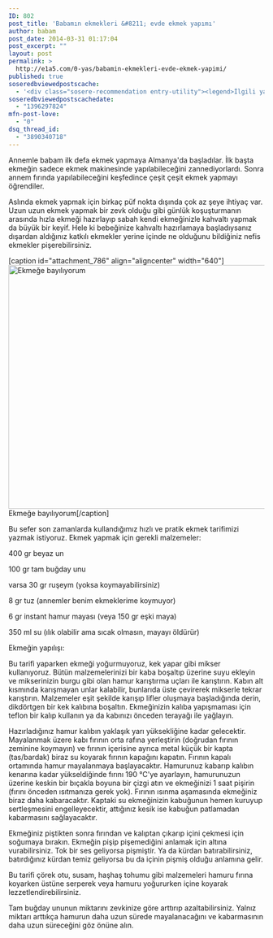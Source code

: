 ```yaml
---
ID: 802
post_title: 'Babamın ekmekleri &#8211; evde ekmek yapımı'
author: babam
post_date: 2014-03-31 01:17:04
post_excerpt: ""
layout: post
permalink: >
  http://e1a5.com/0-yas/babamin-ekmekleri-evde-ekmek-yapimi/
published: true
soseredbviewedpostscache:
  - '<div class="sosere-recommendation entry-utility"><legend>İlgili yazılar</legend><ul class="sosere-recommendation"><li class="sosere-recommendation-thumbs" style="width:150px;"><a href="http://e1a5.com/0-yas/buyume-egrileri-ve-persantiller/"><img src="http://e1a5.com/wp-content/uploads/2014/03/BMI.jpg" alt="Büyüme eğrileri ve persantiller" title="Büyüme eğrileri ve persantiller" style="width:150px; height: 150px;"/></a></li><li class="sosere-recommendation-thumbs" style="width:150px;"><a href="http://e1a5.com/0-yas/annem-ise-basladi/"><img src="http://e1a5.com/wp-content/uploads/2013/10/annem_ise_basladi.jpg" alt="Annem yeniden işe başladı..." title="Annem yeniden işe başladı..." style="width:150px; height: 150px;"/></a></li><li class="sosere-recommendation-thumbs" style="width:150px;"><a href="http://e1a5.com/0-yas/ilk-dort-hafta/"><div class="no-thumb" style="width:150px; height: 150px;"></div></a></li></ul></div>'
soseredbviewedpostscachedate:
  - "1396297824"
mfn-post-love:
  - "0"
dsq_thread_id:
  - "3890340718"
---
```

Annemle babam ilk defa ekmek yapmaya Almanya'da başladılar. İlk başta ekmeğin sadece ekmek makinesinde yapılabileceğini zannediyorlardı. Sonra annem fırında yapılabileceğini keşfedince çeşit çeşit ekmek yapmayı öğrendiler.

Aslında ekmek yapmak için birkaç püf nokta dışında çok az şeye ihtiyaç var. Uzun uzun ekmek yapmak bir zevk olduğu gibi günlük koşuşturmanın arasında hızla ekmeği hazırlayıp sabah kendi ekmeğinizle kahvaltı yapmak da büyük bir keyif. Hele ki bebeğinize kahvaltı hazırlamaya başladıysanız dışardan aldığınız katkılı ekmekler yerine içinde ne olduğunu bildiğiniz nefis ekmekler pişerebilirsiniz.

[caption id="attachment_786" align="aligncenter" width="640"]<a href="http://e1a5.com/wp-content/uploads/2014/03/ekmek.jpg"><img class="wp-image-786 size-full" src="http://e1a5.com/wp-content/uploads/2014/03/ekmek.jpg" alt="Ekmeğe bayılıyorum" width="640" height="480" /></a> Ekmeğe bayılıyorum[/caption]

Bu sefer son zamanlarda kullandığımız hızlı ve pratik ekmek tarifimizi yazmak istiyoruz. Ekmek yapmak için gerekli malzemeler:

400 gr beyaz un

100 gr tam buğday unu

varsa 30 gr ruşeym (yoksa koymayabilirsiniz)

8 gr tuz (annemler benim ekmeklerime koymuyor)

6 gr instant hamur mayası (veya 150 gr eşki maya)

350 ml su (ılık olabilir ama sıcak olmasın, mayayı öldürür)

Ekmeğin yapılışı:

Bu tarifi yaparken ekmeği yoğurmuyoruz, kek yapar gibi mikser kullanıyoruz. Bütün malzemelerinizi bir kaba boşaltıp üzerine suyu ekleyin ve mikserinizin burgu gibi olan hamur karıştırma uçları ile karıştırın. Kabın alt kısmında karışmayan unlar kalabilir, bunlarıda üste çevirerek mikserle tekrar karıştırın. Malzemeler eşit şekilde karışıp lifler oluşmaya başladığında derin, dikdörtgen bir kek kalıbına boşaltın. Ekmeğinizin kalıba yapışmaması için teflon bir kalıp kullanın ya da kabınızı önceden terayağı ile yağlayın.

Hazırladığınız hamur kalıbın yaklaşık yarı yüksekliğine kadar gelecektir. Mayalanmak üzere kabı fırının orta rafına yerleştirin (doğrudan fırının zeminine koymayın) ve fırının içerisine ayrıca metal küçük bir kapta (tas/bardak) biraz su koyarak fırının kapağını kapatın. Fırının kapalı ortamında hamur mayalanmaya başlayacaktır. Hamurunuz kabarıp kalıbın kenarına kadar yükseldiğinde fırını 190 °C'ye ayarlayın, hamurunuzun üzerine keskin bir bıçakla boyuna bir çizgi atın ve ekmeğinizi 1 saat pişirin (fırını önceden ısıtmanıza gerek yok). Fırının ısınma aşamasında ekmeğiniz biraz daha kabaracaktır. Kaptaki su ekmeğinizin kabuğunun hemen kuruyup sertleşmesini engelleyecektir, attığınız kesik ise kabuğun patlamadan kabarmasını sağlayacaktır.

Ekmeğiniz piştikten sonra fırından ve kalıptan çıkarıp içini çekmesi için soğumaya bırakın. Ekmeğin pişip pişemediğini anlamak için altına vurabilirsiniz. Tok bir ses geliyorsa pişmiştir. Ya da kürdan batırabilirsiniz, batırdığınız kürdan temiz geliyorsa bu da içinin pişmiş olduğu anlamına gelir.

Bu tarifi çörek otu, susam, haşhaş tohumu gibi malzemeleri hamuru fırına koyarken üstüne serperek veya hamuru yoğururken içine koyarak lezzetlendirebilirsiniz.

Tam buğday ununun miktarını zevkinize göre arttırıp azaltabilirsiniz. Yalnız miktarı arttıkça hamurun daha uzun sürede mayalanacağını ve kabarmasının daha uzun süreceğini göz önüne alın.